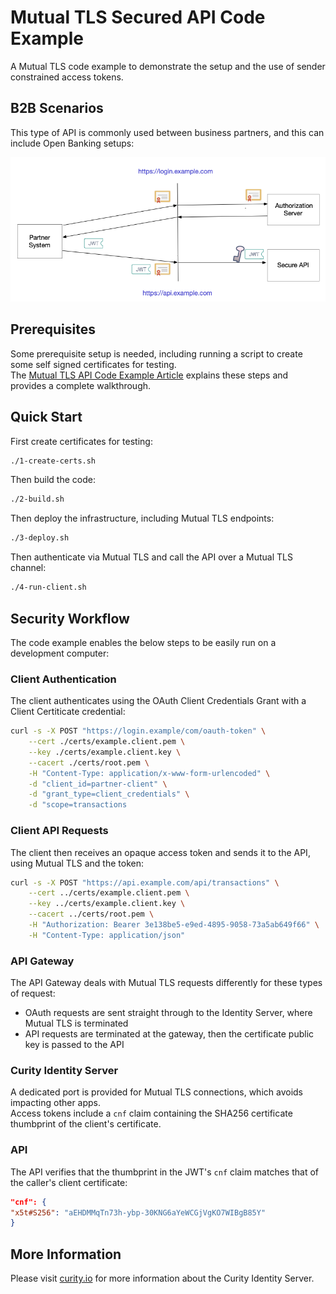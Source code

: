 # Mutual TLS Secured API Code Example

A Mutual TLS code example to demonstrate the setup and the use of sender constrained access tokens.

## B2B Scenarios

This type of API is commonly used between business partners, and this can include Open Banking setups:

![Sequence](doc/sequence.png)

## Prerequisites

Some prerequisite setup is needed, including running a script to create some self signed certificates for testing.\
The [Mutual TLS API Code Example Article](https://curity.io/resources/learn/mutual-tls-api/) explains these steps and provides a complete walkthrough.

## Quick Start

First create certificates for testing:

```bash
./1-create-certs.sh
```

Then build the code:

```bash
./2-build.sh
```

Then deploy the infrastructure, including Mutual TLS endpoints:

```bash
./3-deploy.sh
```

Then authenticate via Mutual TLS and call the API over a Mutual TLS channel:

```bash
./4-run-client.sh
```

## Security Workflow

The code example enables the below steps to be easily run on a development computer:

### Client Authentication

The client authenticates using the OAuth Client Credentials Grant with a Client Certiticate credential:

```bash
curl -s -X POST "https://login.example/com/oauth-token" \
    --cert ./certs/example.client.pem \
    --key ./certs/example.client.key \
    --cacert ./certs/root.pem \
    -H "Content-Type: application/x-www-form-urlencoded" \
    -d "client_id=partner-client" \
    -d "grant_type=client_credentials" \
    -d "scope=transactions
```

### Client API Requests

The client then receives an opaque access token and sends it to the API, using Mutual TLS and the token: 

```bash
curl -s -X POST "https://api.example.com/api/transactions" \
    --cert ../certs/example.client.pem \
    --key ../certs/example.client.key \
    --cacert ../certs/root.pem \
    -H "Authorization: Bearer 3e138be5-e9ed-4895-9058-73a5ab649f66" \
    -H "Content-Type: application/json"
```

### API Gateway

The API Gateway deals with Mutual TLS requests differently for these types of request:

- OAuth requests are sent straight through to the Identity Server, where Mutual TLS is terminated
- API requests are terminated at the gateway, then the certificate public key is passed to the API

### Curity Identity Server

A dedicated port is provided for Mutual TLS connections, which avoids impacting other apps.\
Access tokens include a `cnf` claim containing the SHA256 certificate thumbprint of the client's certificate.

### API

The API verifies that the thumbprint in the JWT's `cnf` claim matches that of the caller's client certificate:

```json
"cnf": {
"x5t#S256": "aEHDMMqTn73h-ybp-30KNG6aYeWCGjVgKO7WIBgB85Y"
}
```

## More Information

Please visit [curity.io](https://curity.io/) for more information about the Curity Identity Server.

